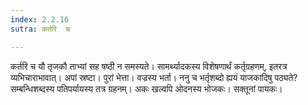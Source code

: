 ```yaml
---
index: 2.2.16
sutra: कर्तरि  च

---
```

कर्तरि च यौ तृजकौ ताभ्यां सह षष्ठी न समस्यते। सामर्थ्यादकस्य विशेषणार्थं कर्तृग्रहणम्, इतरत्र व्यभिचाराभावात्। अपां स्रष्टा। पुरां भेत्ता। वज्रस्य भर्ता। ननु च भर्तृशब्दो ह्ययं याजकादिषु पठ्यते? सम्बन्धिशब्दस्य पतिपर्यायस्य तत्र ग्रहनम्। अकः खल्वपि ओदनस्य भोजकः। सक्तूनां पायकः।